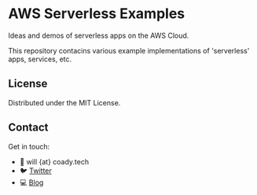 # AWS Serverless Examples
Ideas and demos of serverless apps on the AWS Cloud.

This repository contacins various example implementations of 'serverless' apps, services, etc.

<!-- LICENSE -->
## License

Distributed under the MIT License.  


<!-- CONTACT -->
## Contact

Get in touch:

 - :email: will {at} coady.tech
 - :bird: [Twitter](https://twitter.com/CoadyTech)
 - :computer: [Blog](https://coady.tech/)
